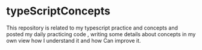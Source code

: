 # typeScriptConcepts
This repository is related to my typescript practice and concepts and posted my daily practicing code , writing some details about concepts in my own view how I understand it and how Can improve it. 
